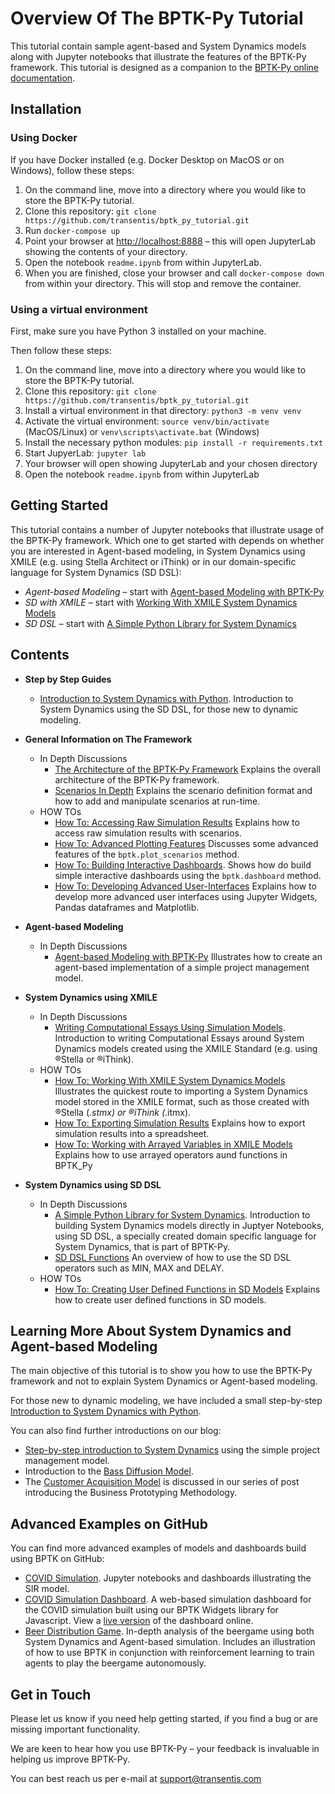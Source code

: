 # Overview Of The BPTK-Py Tutorial

This tutorial contain sample agent-based and System Dynamics models along with Jupyter notebooks that illustrate the features of the BPTK-Py framework. This tutorial is designed as a companion to the [BPTK-Py online documentation](http://bptk.transentis.com).

## Installation

### Using Docker

If you have Docker installed (e.g. Docker Desktop on MacOS or on Windows), follow these steps:

1. On the command line, move into a directory where you would like to store the BPTK-Py tutorial. 
2. Clone this repository: ```git clone https://github.com/transentis/bptk_py_tutorial.git```
3. Run ```docker-compose up```
4. Point your browser at [http://localhost:8888](http://localhost:8888) – this will open JupyterLab showing the contents of your directory. 
5. Open the notebook ```readme.ipynb``` from within JupyterLab.
6. When you are finished, close your browser and call ```docker-compose down``` from within your directory. This will stop and remove the container.

### Using a virtual environment

First, make sure you have Python 3 installed on your machine.

Then follow these steps:

1. On the command line, move into a directory where you would like to store the BPTK-Py tutorial. 
2. Clone this repository: ```git clone https://github.com/transentis/bptk_py_tutorial.git```
3. Install a virtual environment in that directory: ```python3 -m venv venv```
4. Activate the virtual environment: ```source venv/bin/activate``` (MacOS/Linux) or ```venv\scripts\activate.bat``` (Windows)
5. Install the necessary python modules: ```pip install -r requirements.txt```
6. Start JupyerLab: ```jupyter lab```
7. Your browser will open showing JupyterLab and your chosen directory
8. Open the notebook ```readme.ipynb``` from within JupyterLab

## Getting Started

This tutorial contains a number of Jupyter notebooks that illustrate usage of the BPTK-Py framework. Which one to get started with depends on whether you are interested in Agent-based modeling, in System Dynamics using XMILE (e.g. using Stella Architect or iThink) or in our domain-specific language for System Dynamics (SD DSL):

* _Agent-based Modeling_ – start with [Agent-based Modeling with BPTK-Py](abm/in-depth/in_depth_agent_based_modeling/in_depth_agent_based_modeling.ipynb)
* _SD with XMILE_ – start with [Working With XMILE System Dynamics Models](xmile/how-to/how_to_working_with_xmile/how_to_working_with_XMILE.ipynb)
* _SD DSL_ – start with [A Simple Python Library for System Dynamics](sd-dsl/in-depth/in_depth_simple_python_library_sd_dsl/in_depth_simple_python_library_sd_dsl.ipynb)

## Contents

* __Step by Step Guides__
    * [Introduction to System Dynamics with Python](step-by-step-guides/introduction_sd_dsl/introduction_sd_dsl.ipynb). Introduction to System Dynamics using the SD DSL, for those new to dynamic modeling.
* __General Information on The Framework__
    * In Depth Discussions
        * [The Architecture of the BPTK-Py Framework](general/in-depth/in_depth_bptk_py_architecture/in_depth_bptk_py_architecture.ipynb) Explains the overall architecture of the BPTK-Py framework.
        * [Scenarios In Depth](general/in-depth/in_depth_scenarios/in_depth_scenarios.ipynb) Explains the scenario definition format and how to add and manipulate scenarios at run-time.
    * HOW TOs
        * [How To: Accessing Raw Simulation Results](general/how-to/how_to_accessing_raw_simulation_results/how_to_accessing_raw_simulation_results.ipynb) Explains how to access raw simulation results with scenarios.
        * [How To: Advanced Plotting Features](general/how-to/how_to_advanced_plotting_features/how_to_advanced_plotting_features.ipynb) Discusses some advanced features of the `bptk.plot_scenarios` method.
        * [How To: Building Interactive Dashboards](general/how-to/how_to_interactive_dashboards/how_to_interactive_dashboards.ipynb). Shows how do build simple interactive dashboards using the `bptk.dashboard` method.
        * [How To: Developing Advanced User-Interfaces](general/how-to/how_to_developing_advanced_user_interfaces/how_to_developing_advanced_user_interfaces.ipynb) Explains how to develop more advanced user interfaces using Jupyter Widgets, Pandas dataframes and Matplotlib.
* __Agent-based Modeling__
    * In Depth Discussions
        * [Agent-based Modeling with BPTK-Py](abm/in-depth/in_depth_agent_based_modeling/in_depth_agent_based_modeling.ipynb) Illustrates how to create an agent-based implementation of a simple project management model.
* __System Dynamics using XMILE__
    * In Depth Discussions
        * [Writing Computational Essays Using Simulation Models](xmile/in-depth/writing_computational_essays/writing_computational_essays.ipynb). Introduction to writing Computational Essays around System Dynamics models created using the XMILE Standard (e.g. using  ®Stella or ®iThink).
    * HOW TOs
        * [How To: Working With XMILE System Dynamics Models](xmile/how-to/how_to_working_with_xmile/how_to_working_with_XMILE.ipynb) Illustrates the quickest route to importing a System Dynamics model stored in the XMILE format, such as those created with ®Stella (*.stmx) or ®iThink (*.itmx).
        * [How To: Exporting Simulation Results](xmile/how-to/how_to_exporting_simulation_results/how_to_exporting_simulation_results.ipynb) Explains how to export simulation results into a spreadsheet.
        * [How To: Working with Arrayed Variables in XMILE Models](xmile/how-to/how_to_xmile_arrays/how_to_XMILE_arrays.ipynb) Explains how to use arrayed operators aund functions in BPTK_Py
        
* __System Dynamics using SD DSL__
    * In Depth Discussions
        * [A Simple Python Library for System Dynamics](sd-dsl/in-depth/in_depth_simple_python_library_sd_dsl/in_depth_simple_python_library_sd_dsl.ipynb). Introduction to building System Dynamics models directly in Juptyer Notebooks, using SD DSL, a specially created domain specific language for System Dynamics, that is part of BPTK-Py.
        * [SD DSL Functions](sd-dsl/in-depth/in_depth_sd_dsl_functions/in_depth_sd_dsl_functions.ipynb) An overview of how to use the SD DSL operators such as MIN, MAX and DELAY.
    * HOW TOs
        * [How To: Creating User Defined Functions in SD Models](sd-dsl/how-to/how_to_sd_user_defined_functions/how_to_sd_user_defined_functions.ipynb) Explains how to create user defined functions in SD models.  
    
## Learning More About System Dynamics and Agent-based Modeling

The main objective of this tutorial is to show you how to use the BPTK-Py framework and not to explain System Dynamics or Agent-based modeling. 

For those new to dynamic modeling, we have included a small step-by-step [Introduction to System Dynamics with Python](step-by-step-guides/introduction_sd_dsl/introduction_sd_dsl.ipynb).

You can also find further introductions on our blog:

* [Step-by-step introduction to System Dynamics](https://www.transentis.com/step-by-step-tutorials/introduction-to-system-dynamics/) using the simple project management model.
* Introduction to the [Bass Diffusion Model](https://www.transentis.com/causal-loop-diagramming/).
* The [Customer Acquisition Model](https://www.transentis.com/an-example-to-illustrate-the-business-prototyping-methodology) is discussed in our series of post introducing the Business Prototyping Methodology.

## Advanced Examples on GitHub

You can find more advanced examples of models and dashboards build using BPTK on GitHub:

* [COVID Simulation](https://github.com/transentis/sim-covid-19). Jupyter notebooks and dashboards illustrating the SIR model.
* [COVID Simulation Dashboard](https://github.com/transentis/sim-covid-dashboard). A web-based simulation dashboard for the COVID simulation built using our BPTK Widgets library for Javascript. View a [live version](http://www.covid-sim.com) of the dashboard online.
* [Beer Distribution Game](https://github.com/transentis/beergame). In-depth analysis of the beergame using both System Dynamics and Agent-based simulation. Includes an illustration of how to use BPTK in conjunction with reinforcement learning to train agents to play the beergame autonomously. 

## Get in Touch

Please let us know if you need help getting started, if you find a bug or are missing important functionality.

We are keen to hear how you use BPTK-Py – your feedback is invaluable in helping us improve BPTK-Py.

You can best reach us per e-mail at [support@transentis.com](mailto:support@transentis.com)


```python

```
